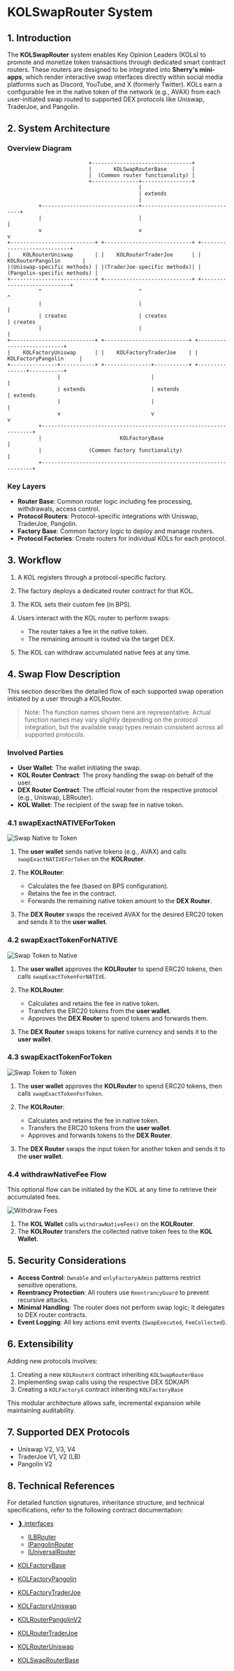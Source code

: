 # KOLSwapRouter System

## 1. Introduction

The **KOLSwapRouter** system enables Key Opinion Leaders (KOLs) to promote and monetize token transactions through dedicated smart contract routers. These routers are designed to be integrated into **Sherry's mini-apps**, which render interactive swap interfaces directly within social media platforms such as Discord, YouTube, and X (formerly Twitter). KOLs earn a configurable fee in the native token of the network (e.g., AVAX) from each user-initiated swap routed to supported DEX protocols like Uniswap, TraderJoe, and Pangolin.

## 2. System Architecture

### Overview Diagram

```
                          +--------------------------------+
                          |       KOLSwapRouterBase        |
                          |  (Common router functionality) |
                          +---------------+----------------+
                                          |
                                          | extends
                                          |
          +-------------------------------+-------------------------------+
          |                               |                               |
          v                               v                               v
+---------------------------+ +----------------------------+ +----------------------------+
|    KOLRouterUniswap       | |    KOLRouterTraderJoe      | |    KOLRouterPangolin       |
|(Uniswap-specific methods) | |(TraderJoe-specific methods)| |(Pangolin-specific methods) |
+---------------------------+ +----------------------------+ +----------------------------+
          ^                               ^                               ^
          |                               |                               |
          | creates                       | creates                       | creates
          |                               |                               |
+---------------------------+ +---------------------------+ +---------------------------+
|    KOLFactoryUniswap      | |    KOLFactoryTraderJoe    | |    KOLFactoryPangolin     |
+---------------+-----------+ +---------------+-----------+ +---------------+-----------+
                |                             |                             |
                | extends                     | extends                     | extends
                |                             |                             |
                v                             v                             v
          +-------------------------------------------------------------------+
          |                         KOLFactoryBase                            |
          |               (Common factory functionality)                      |
          +-------------------------------------------------------------------+
```

### Key Layers

* **Router Base**: Common router logic including fee processing, withdrawals, access control.
* **Protocol Routers**: Protocol-specific integrations with Uniswap, TraderJoe, Pangolin.
* **Factory Base**: Common factory logic to deploy and manage routers.
* **Protocol Factories**: Create routers for individual KOLs for each protocol.

## 3. Workflow

1. A KOL registers through a protocol-specific factory.
2. The factory deploys a dedicated router contract for that KOL.
3. The KOL sets their custom fee (in BPS).
4. Users interact with the KOL router to perform swaps:

   * The router takes a fee in the native token.
   * The remaining amount is routed via the target DEX.
5. The KOL can withdraw accumulated native fees at any time.

## 4. Swap Flow Description

This section describes the detailed flow of each supported swap operation initiated by a user through a KOLRouter.

> Note: The function names shown here are representative. Actual function names may vary slightly depending on the protocol integration, but the available swap types remain consistent across all supported protocols.

### Involved Parties

* **User Wallet**: The wallet initiating the swap.
* **KOL Router Contract**: The proxy handling the swap on behalf of the user.
* **DEX Router Contract**: The official router from the respective protocol (e.g., Uniswap, LBRouter).
* **KOL Wallet**: The recipient of the swap fee in native token.

### 4.1 swapExactNATIVEForToken

![Swap Native to Token](images/kolrouterNativeToToken.png)

1. The **user wallet** sends native tokens (e.g., AVAX) and calls `swapExactNATIVEForToken` on the **KOLRouter**.
2. The **KOLRouter**:

   * Calculates the fee (based on BPS configuration).
   * Retains the fee in the contract.
   * Forwards the remaining native token amount to the **DEX Router**.
3. The **DEX Router** swaps the received AVAX for the desired ERC20 token and sends it to the **user wallet**.

### 4.2 swapExactTokenForNATIVE

![Swap Token to Native](images/kolrouterTokenToNative.png)

1. The **user wallet** approves the **KOLRouter** to spend ERC20 tokens, then calls `swapExactTokenForNATIVE`.
2. The **KOLRouter**:

   * Calculates and retains the fee in native token.
   * Transfers the ERC20 tokens from the **user wallet**.
   * Approves the **DEX Router** to spend tokens and forwards them.
3. The **DEX Router** swaps tokens for native currency and sends it to the **user wallet**.

### 4.3 swapExactTokenForToken

![Swap Token to Token](images/kolrouterTokenToToken.png)

1. The **user wallet** approves the **KOLRouter** to spend ERC20 tokens, then calls `swapExactTokenForToken`.
2. The **KOLRouter**:

   * Calculates and retains the fee in native token.
   * Transfers the ERC20 tokens from the **user wallet**.
   * Approves and forwards tokens to the **DEX Router**.
3. The **DEX Router** swaps the input token for another token and sends it to the **user wallet**.

### 4.4 withdrawNativeFee Flow

This optional flow can be initiated by the KOL at any time to retrieve their accumulated fees.

![Withdraw Fees](images/kolrouterWithdrawFee.png)

1. The **KOL Wallet** calls `withdrawNativeFee()` on the **KOLRouter**.
2. The **KOLRouter** transfers the collected native token fees to the **KOL Wallet**.

## 5. Security Considerations

* **Access Control**: `Ownable` and `onlyFactoryAdmin` patterns restrict sensitive operations.
* **Reentrancy Protection**: All routers use `ReentrancyGuard` to prevent recursive attacks.
* **Minimal Handling**: The router does not perform swap logic; it delegates to DEX router contracts.
* **Event Logging**: All key actions emit events (`SwapExecuted`, `FeeCollected`).

## 6. Extensibility

Adding new protocols involves:

1. Creating a new `KOLRouterX` contract inheriting `KOLSwapRouterBase`
2. Implementing swap calls using the respective DEX SDK/API
3. Creating a `KOLFactoryX` contract inheriting `KOLFactoryBase`

This modular architecture allows safe, incremental expansion while maintaining auditability.

## 7. Supported DEX Protocols

* Uniswap V2, V3, V4
* TraderJoe V1, V2 (LB)
* Pangolin V2

## 8. Technical References

For detailed function signatures, inheritance structure, and technical specifications, refer to the following contract documentation:

* [❱ interfaces](contracts/kol-router/interfaces/README.md)

  * [ILBRouter](contracts/kol-router/interfaces/ILBRouter.sol/interface.ILBRouter.md)
  * [IPangolinRouter](contracts/kol-router/interfaces/IPangolinRouter.sol/interface.IPangolinRouter.md)
  * [IUniversalRouter](contracts/kol-router/interfaces/IUniversalRouter.sol/interface.IUniversalRouter.md)
* [KOLFactoryBase](contracts/kol-router/KOLFactoryBase.sol/abstract.KOLFactoryBase.md)
* [KOLFactoryPangolin](contracts/kol-router/KOLFactoryPangolin.sol/contract.KOLFactoryPangolin.md)
* [KOLFactoryTraderJoe](contracts/kol-router/KOLFactoryTraderJoe.sol/contract.KOLFactoryTraderJoe.md)
* [KOLFactoryUniswap](contracts/kol-router/KOLFactoryUniswap.sol/contract.KOLFactoryUniswap.md)
* [KOLRouterPangolinV2](contracts/kol-router/KOLRouterPangolinV2.sol/contract.KOLRouterPangolinV2.md)
* [KOLRouterTraderJoe](contracts/kol-router/KOLRouterTraderJoe.sol/contract.KOLRouterTraderJoe.md)
* [KOLRouterUniswap](contracts/kol-router/KOLRouterUniswap.sol/contract.KOLRouterUniswap.md)
* [KOLSwapRouterBase](contracts/kol-router/KOLSwapRouterBase.sol/abstract.KOLSwapRouterBase.md)
